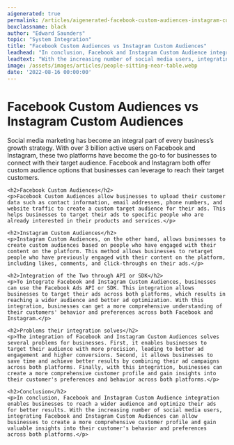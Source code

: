 ```yaml
---
aigenerated: true
permalink: /articles/aigenerated-facebook-custom-audiences-instagram-custom-audiences
boxclassname: black
author: "Edward Saunders"
topic: "System Integration"
title: "Facebook Custom Audiences vs Instagram Custom Audiences"
leadhead: "In conclusion, Facebook and Instagram Custom Audience integration enables businesses to reach a wider audience and optimize their ads for better results"
leadtext: "With the increasing number of social media users, integrating Facebook and Instagram Custom Audiences can allow businesses to create a more comprehensive customer profile and gain valuable insights into their customer's behavior and preferences across both platforms."
image: /assets/images/articles/people-sitting-near-table.webp
date: '2022-08-16 00:00:00'
---
```

<div class="arttext">	<h1>Facebook Custom Audiences vs Instagram Custom Audiences</h1>
	<p>Social media marketing has become an integral part of every business’s growth strategy. With over 3 billion active users on Facebook and Instagram, these two platforms have become the go-to for businesses to connect with their target audience. Facebook and Instagram both offer custom audience options that businesses can leverage to reach their target customers.</p>

	<h2>Facebook Custom Audiences</h2>
	<p>Facebook Custom Audiences allow businesses to upload their customer data such as contact information, email addresses, phone numbers, and website traffic to create a custom target audience for their ads. This helps businesses to target their ads to specific people who are already interested in their products and services.</p>

	<h2>Instagram Custom Audiences</h2>
	<p>Instagram Custom Audiences, on the other hand, allows businesses to create custom audiences based on people who have engaged with their content on the platform. This method allows businesses to retarget people who have previously engaged with their content on the platform, including likes, comments, and click-throughs on their ads.</p>

	<h2>Integration of the Two through API or SDK</h2>
	<p>To integrate Facebook and Instagram Custom Audiences, businesses can use the Facebook Ads API or SDK. This integration allows businesses to target their ads across both platforms, which results in reaching a wider audience and better ad optimization. With this integration, businesses can get a more comprehensive understanding of their customers' behavior and preferences across both Facebook and Instagram.</p>

	<h2>Problems their integration solves</h2>
	<p>The integration of Facebook and Instagram Custom Audiences solves several problems for businesses. First, it enables businesses to target their audience with more precision, leading to better ad engagement and higher conversions. Second, it allows businesses to save time and achieve better results by combining their ad campaigns across both platforms. Finally, with this integration, businesses can create a more comprehensive customer profile and gain insights into their customer's preferences and behavior across both platforms.</p>

	<h2>Conclusion</h2>
	<p>In conclusion, Facebook and Instagram Custom Audience integration enables businesses to reach a wider audience and optimize their ads for better results. With the increasing number of social media users, integrating Facebook and Instagram Custom Audiences can allow businesses to create a more comprehensive customer profile and gain valuable insights into their customer's behavior and preferences across both platforms.</p>
</div>